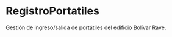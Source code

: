 RegistroPortatiles
==================

Gestión de ingreso/salida de portátiles del edificio Bolívar Rave.